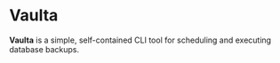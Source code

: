 # Vaulta

**Vaulta** is a simple, self-contained CLI tool for scheduling and executing database backups.
